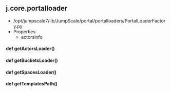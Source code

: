 ## j.core.portalloader

- /opt/jumpscale7/lib/JumpScale/portal/portalloaders/PortalLoaderFactory.py
- Properties
    - actorsinfo

#### def getActorsLoader() 

    

#### def getBucketsLoader() 

    

#### def getSpacesLoader() 

    

#### def getTemplatesPath() 

    

